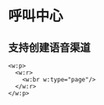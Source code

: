 # 呼叫中心

## 支持创建语音渠道

<!-- 在此之上添加内容, https://stackoverflow.com/questions/16965490/pandoc-markdown-page-break -->
```{=openxml}
<w:p>
  <w:r>
    <w:br w:type="page"/>
  </w:r>
</w:p>
```
